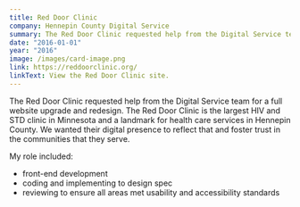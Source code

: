 ```yaml
---
title: Red Door Clinic
company: Hennepin County Digital Service
summary: The Red Door Clinic requested help from the Digital Service team for a full website upgrade and redesign.
date: "2016-01-01"
year: "2016"
image: /images/card-image.png
link: https://reddoorclinic.org/
linkText: View the Red Door Clinic site.
---
```

The Red Door Clinic requested help from the Digital Service team for a full website upgrade and redesign. The Red Door Clinic is the largest HIV and STD clinic in Minnesota and a landmark for health care services in Hennepin County. We wanted their digital presence to reflect that and foster trust in the communities that they serve.

<p class="toggle-role">My role included:</p>

- front-end development
- coding and implementing to design spec
- reviewing to ensure all areas met usability and accessibility standards